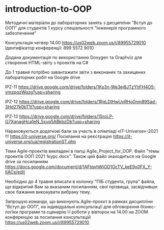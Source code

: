 # introduction-to-OOP
Методичні матеріали до лабораторних занять з дисципліни "Вступ до ООП" 
для студентів 1 курсу спеціальності "Інженерія програмного забезпечення"

 Консультація четвер 14.00 
 https://us02web.zoom.us/j/89955729010
 Ідентифікатор конференції: 899 5572 9010
 
Додана документація по використанню Doxygen та Graphviz для створення HTML-звіту з проектів на C# 

До 1 травня потрібно завантажити звіти з виконаних та захищених лабораторних робіт на Google drive

IPZ-11 https://drive.google.com/drive/folders/1Ks3n-We3ej8JTzYhFH4O5-ymzpqzWqzg?usp=sharing

IPZ-12 https://drive.google.com/drive/folders/1RgLDIHwUvRHo0nm89Sad-3Hd27k0bT1t?usp=sharing

IPZ-13 https://drive.google.com/drive/folders/1SroLP-G7XqnagHca1eN_5xvq5ABkbzDb?usp=sharing

Нараховуються додаткові бали за участь в олімпіаді «IT-Universe»-2021 !!!   https://it-universe.org/
Посилання на реєстрацію https://it-universe.org/ua/registrationST.php

Теми Agile-проектів викладені в папці Agile_Project_for_OOP.
Файл "темы проектів ООП 2021 1курс.docx". 
Також цей файл знаходиться на Google drive за посиланням 
https://docs.google.com/document/d/1AFtqvhWiOD1OcTV_keE9x0FX_Y-tlACs/edit

Необхідно до 4 травня вписати в колонку "ПІБ студента, група" файла, що відкритий Вам за вказаним посиланням,  свої прізвища, засвідчивши своє бажання виконувати вибрану тему. 

Запрошую команди, що виконують Agile-проєкт в рамках дисципліни "Вступ до ООП", на індивідуальні консультації для обговорення бізнес-логіки програми та сценарію її роботи у вівторок на 14.00 на ZOOM конференцію за посилання консультацій https://us02web.zoom.us/j/89955729010


